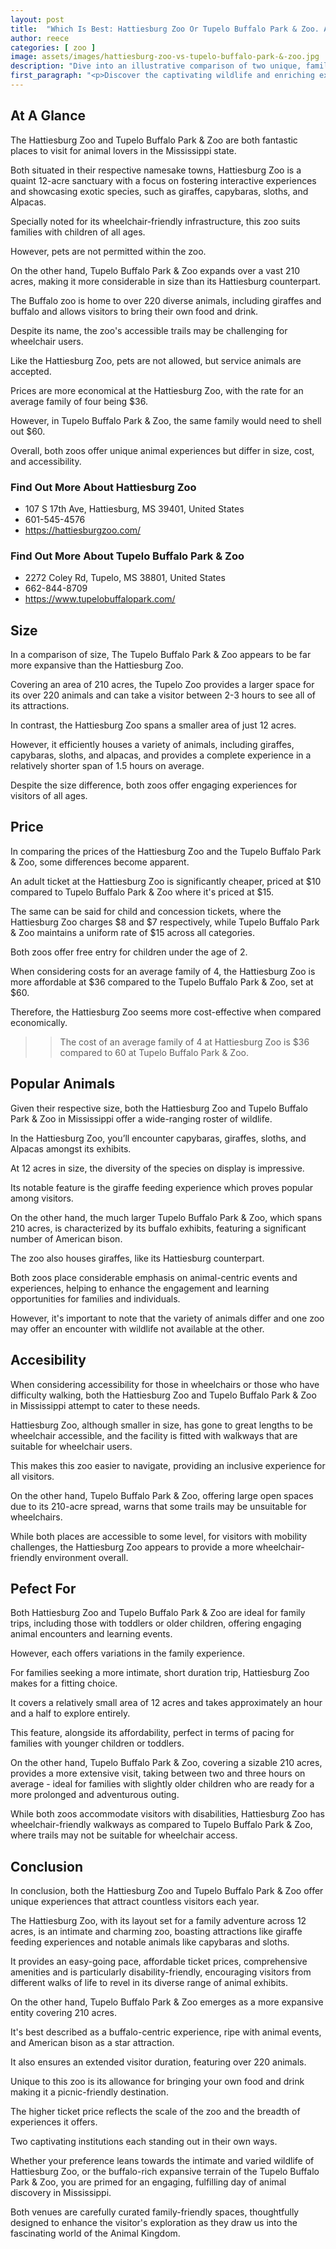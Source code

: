 ```yaml
---
layout: post
title:  "Which Is Best: Hattiesburg Zoo Or Tupelo Buffalo Park & Zoo. A Guide To Which Is The Best Zoo In Mississippi, USA"
author: reece
categories: [ zoo ]
image: assets/images/hattiesburg-zoo-vs-tupelo-buffalo-park-&-zoo.jpg
description: "Dive into an illustrative comparison of two unique, family-friendly experiences - the enchanting Hattiesburg Zoo and the majestic Tupelo Buffalo Park & Zoo. Discover wildlife, attractions, and the distinct charm that sets them apart in our comprehensive blog article."
first_paragraph: "<p>Discover the captivating wildlife and enriching experiences at two of Mississippi's renowned zoos.</p><p>From the intimate 12-acre expanse of the Hattiesburg Zoo, perfect for a quick, exhilarating family outing, to the sprawling 210-acre landscape of the Tupelo Buffalo Park & Zoo, with its emphasis on iconic American wildlife.</p><p>Join us as we compare these two gems in terms of the immersive animal encounters, accessibility options, value for money, and overall family-friendly potential.</p><p>Whether you're planning a trip with toddlers or older children, or you're interested in the unique attractions each zoo offers, this comparison will help you decide which suits your family's needs best.</p>"
---
```


<div class="overview" markdown="1"> 

## At A Glance 

The Hattiesburg Zoo and Tupelo Buffalo Park & Zoo are both fantastic places to visit for animal lovers in the Mississippi state. 

Both situated in their respective namesake towns, Hattiesburg Zoo is a quaint 12-acre sanctuary with a focus on fostering interactive experiences and showcasing exotic species, such as giraffes, capybaras, sloths, and Alpacas. 

Specially noted for its wheelchair-friendly infrastructure, this zoo suits families with children of all ages. 

However, pets are not permitted within the zoo. 



On the other hand, Tupelo Buffalo Park & Zoo expands over a vast 210 acres, making it more considerable in size than its Hattiesburg counterpart. 

The Buffalo zoo is home to over 220 diverse animals, including giraffes and buffalo and allows visitors to bring their own food and drink. 

Despite its name, the zoo's accessible trails may be challenging for wheelchair users. 

Like the Hattiesburg Zoo, pets are not allowed, but service animals are accepted. 



Prices are more economical at the Hattiesburg Zoo, with the rate for an average family of four being $36. 

However, in Tupelo Buffalo Park & Zoo, the same family would need to shell out $60. 

Overall, both zoos offer unique animal experiences but differ in size, cost, and accessibility.

<div class="find-out-more" markdown="1">

### Find Out More About Hattiesburg Zoo

- 107 S 17th Ave, Hattiesburg, MS 39401, United States
- 601-545-4576
- https://hattiesburgzoo.com/


</div>



<div class="find-out-more" markdown="1">

### Find Out More About Tupelo Buffalo Park & Zoo

- 2272 Coley Rd, Tupelo, MS 38801, United States
- 662-844-8709
- https://www.tupelobuffalopark.com/


</div>

</div>
    
    

## Size 

In a comparison of size, The Tupelo Buffalo Park & Zoo appears to be far more expansive than the Hattiesburg Zoo. 

Covering an area of 210 acres, the Tupelo Zoo provides a larger space for its over 220 animals and can take a visitor between 2-3 hours to see all of its attractions. 

In contrast, the Hattiesburg Zoo spans a smaller area of just 12 acres. 

However, it efficiently houses a variety of animals, including giraffes, capybaras, sloths, and alpacas, and provides a complete experience in a relatively shorter span of 1.5 hours on average. 

Despite the size difference, both zoos offer engaging experiences for visitors of all ages.

## Price 

In comparing the prices of the Hattiesburg Zoo and the Tupelo Buffalo Park & Zoo, some differences become apparent. 

An adult ticket at the Hattiesburg Zoo is significantly cheaper, priced at $10 compared to Tupelo Buffalo Park & Zoo where it's priced at $15. 

The same can be said for child and concession tickets, where the Hattiesburg Zoo charges $8 and $7 respectively, while Tupelo Buffalo Park & Zoo maintains a uniform rate of $15 across all categories. 

Both zoos offer free entry for children under the age of 2. 

When considering costs for an average family of 4, the Hattiesburg Zoo is more affordable at $36 compared to the Tupelo Buffalo Park & Zoo, set at $60. 

Therefore, the Hattiesburg Zoo seems more cost-effective when compared economically.

>> The cost of an average family of 4 at Hattiesburg Zoo is $36 compared to 60 at Tupelo Buffalo Park & Zoo.



## Popular Animals 

Given their respective size, both the Hattiesburg Zoo and Tupelo Buffalo Park & Zoo in Mississippi offer a wide-ranging roster of wildlife. 

In the Hattiesburg Zoo, you’ll encounter capybaras, giraffes, sloths, and Alpacas amongst its exhibits. 

At 12 acres in size, the diversity of the species on display is impressive. 

Its notable feature is the giraffe feeding experience which proves popular among visitors. 

On the other hand, the much larger Tupelo Buffalo Park & Zoo, which spans 210 acres, is characterized by its buffalo exhibits, featuring a significant number of American bison. 

The zoo also houses giraffes, like its Hattiesburg counterpart. 

Both zoos place considerable emphasis on animal-centric events and experiences, helping to enhance the engagement and learning opportunities for families and individuals. 

However, it's important to note that the variety of animals differ and one zoo may offer an encounter with wildlife not available at the other.

## Accesibility 

When considering accessibility for those in wheelchairs or those who have difficulty walking, both the Hattiesburg Zoo and Tupelo Buffalo Park & Zoo in Mississippi attempt to cater to these needs. 

Hattiesburg Zoo, although smaller in size, has gone to great lengths to be wheelchair accessible, and the facility is fitted with walkways that are suitable for wheelchair users. 

This makes this zoo easier to navigate, providing an inclusive experience for all visitors. 

On the other hand, Tupelo Buffalo Park & Zoo, offering large open spaces due to its 210-acre spread, warns that some trails may be unsuitable for wheelchairs. 

While both places are accessible to some level, for visitors with mobility challenges, the Hattiesburg Zoo appears to provide a more wheelchair-friendly environment overall.

## Pefect For 

Both Hattiesburg Zoo and Tupelo Buffalo Park & Zoo are ideal for family trips, including those with toddlers or older children, offering engaging animal encounters and learning events. 

However, each offers variations in the family experience. 

For families seeking a more intimate, short duration trip, Hattiesburg Zoo makes for a fitting choice. 

It covers a relatively small area of 12 acres and takes approximately an hour and a half to explore entirely. 

This feature, alongside its affordability, perfect in terms of pacing for families with younger children or toddlers. 

On the other hand, Tupelo Buffalo Park & Zoo, covering a sizable 210 acres, provides a more extensive visit, taking between two and three hours on average - ideal for families with slightly older children who are ready for a more prolonged and adventurous outing. 

While both zoos accommodate visitors with disabilities, Hattiesburg Zoo has wheelchair-friendly walkways as compared to Tupelo Buffalo Park & Zoo, where trails may not be suitable for wheelchair access.

## Conclusion 

In conclusion, both the Hattiesburg Zoo and Tupelo Buffalo Park & Zoo offer unique experiences that attract countless visitors each year. 

The Hattiesburg Zoo, with its layout set for a family adventure across 12 acres, is an intimate and charming zoo, boasting attractions like giraffe feeding experiences and notable animals like capybaras and sloths. 

It provides an easy-going pace, affordable ticket prices, comprehensive amenities and is particularly disability-friendly, encouraging visitors from different walks of life to revel in its diverse range of animal exhibits.

On the other hand, Tupelo Buffalo Park & Zoo emerges as a more expansive entity covering 210 acres. 

It's best described as a buffalo-centric experience, ripe with animal events, and American bison as a star attraction. 

It also ensures an extended visitor duration, featuring over 220 animals. 

Unique to this zoo is its allowance for bringing your own food and drink making it a picnic-friendly destination. 

The higher ticket price reflects the scale of the zoo and the breadth of experiences it offers.

Two captivating institutions each standing out in their own ways. 

Whether your preference leans towards the intimate and varied wildlife of Hattiesburg Zoo, or the buffalo-rich expansive terrain of the Tupelo Buffalo Park & Zoo, you are primed for an engaging, fulfilling day of animal discovery in Mississippi. 

Both venues are carefully curated family-friendly spaces, thoughtfully designed to enhance the visitor's exploration as they draw us into the fascinating world of the Animal Kingdom.